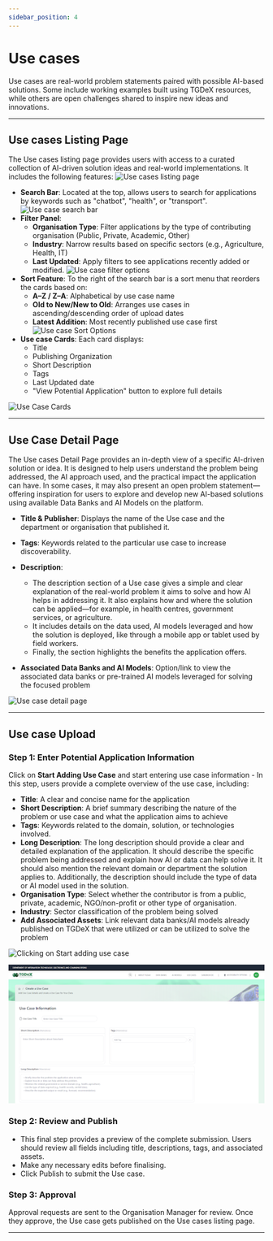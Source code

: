 ```yaml
---
sidebar_position: 4
---
```


# Use cases

Use cases are real-world problem statements paired with possible AI-based solutions. Some include working examples built using TGDeX resources, while others are open challenges shared to inspire new ideas and innovations.

---

## Use cases Listing Page

The Use cases listing page provides users with access to a curated collection of AI-driven solution ideas and real-world implementations. It includes the following features:
![Use cases listing page](./img/fig_use_cases_listing_page.png)
- **Search Bar**: Located at the top, allows users to search for applications by keywords such as "chatbot", "health", or "transport".
  ![Use case search bar](./img/fig_use_case_search_bar.png)
- **Filter Panel**:
  - **Organisation Type**: Filter applications by the type of contributing organisation (Public, Private, Academic, Other)
  - **Industry**: Narrow results based on specific sectors (e.g., Agriculture, Health, IT)
  - **Last Updated**: Apply filters to see applications recently added or modified.
    ![Use case filter options](./img/fig_use_case_filter_options.png)
- **Sort Feature**: To the right of the search bar is a sort menu that reorders the cards based on:
  - **A–Z / Z–A**: Alphabetical by use case name
  - **Old to New/New to Old**: Arranges use cases in ascending/descending order of upload dates
  - **Latest Addition**: Most recently published use case first
  ![Use case Sort Options](./img/fig_use_cases_sort_options.png)
- **Use case Cards**: Each card displays:
  - Title
  - Publishing Organization
  - Short Description
  - Tags
  - Last Updated date
  - "View Potential Application" button to explore full details

![Use Case Cards](./img/fig_use_case_cards.png)

---

## Use Case Detail Page

The Use cases Detail Page provides an in-depth view of a specific AI-driven solution or idea. It is designed to help users understand the problem being addressed, the AI approach used, and the practical impact the application can have. In some cases, it may also present an open problem statement—offering inspiration for users to explore and develop new AI-based solutions using available Data Banks and AI Models on the platform.

- **Title & Publisher**: Displays the name of the Use case and the department or organisation that published it.
- **Tags**: Keywords related to the particular use case to increase discoverability.
- **Description**:
  - The description section of a Use case gives a simple and clear explanation of the real-world problem it aims to solve and how AI helps in addressing it. It also explains how and where the solution can be applied—for example, in health centres, government services, or agriculture.
  - It includes details on the data used, AI models leveraged and how the solution is deployed, like through a mobile app or tablet used by field workers.
  - Finally, the section highlights the benefits the application offers.

- **Associated Data Banks and AI Models**: Option/link to view the associated data banks or pre-trained AI models leveraged for solving the focused problem

![Use case detail page](./img/fig_use_case_detail_page.png)

---

## Use case Upload

### Step 1: Enter Potential Application Information
Click on **Start Adding Use Case** and start entering use case information - In this step, users provide a complete overview of the use case, including:
- **Title**: A clear and concise name for the application
- **Short Description**: A brief summary describing the nature of the problem or use case and what the application aims to achieve
- **Tags**: Keywords related to the domain, solution, or technologies involved.
- **Long Description**: The long description should provide a clear and detailed explanation of the application. It should describe the specific problem being addressed and explain how AI or data can help solve it. It should also mention the relevant domain or department the solution applies to. Additionally, the description should include the type of data or AI model used in the solution.
- **Organisation Type**: Select whether the contributor is from a public, private, academic, NGO/non-profit or other type of organisation.
- **Industry**: Sector classification of the problem being solved
- **Add Associated Assets**: Link relevant data banks/AI models already published on TGDeX that were utilized or can be utilized to solve the problem

![Clicking on Start adding use case](./img/fig_clicking_on_start_adding_use_case.png)


![Figure](./img/fig74.png)


### Step 2: Review and Publish
- This final step provides a preview of the complete submission. Users should review all fields including title, descriptions, tags, and associated assets.
- Make any necessary edits before finalising.
- Click Publish to submit the Use case.

<!-- ![Potential Application Upload Step 2](./img/potential_application_upload2.png) -->

### Step 3: Approval
Approval requests are sent to the Organisation Manager for review. Once they approve, the Use case gets published on the Use cases listing page.

---